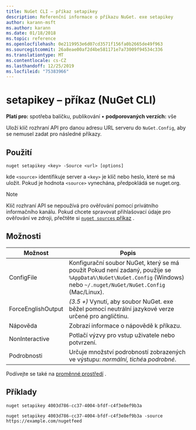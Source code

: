```yaml
---
title: NuGet CLI – příkaz setapikey
description: Referenční informace o příkazu NuGet. exe setapikey
author: karann-msft
ms.author: karann
ms.date: 01/18/2018
ms.topic: reference
ms.openlocfilehash: 0e2119953e6d07cd3571f156fa0b2665de49f963
ms.sourcegitcommit: 26a8eae00af2d4be581171e7a73009f94534c336
ms.translationtype: MT
ms.contentlocale: cs-CZ
ms.lasthandoff: 12/25/2019
ms.locfileid: "75383966"
---
```

# <a name="setapikey-command-nuget-cli"></a>setapikey – příkaz (NuGet CLI)

**Platí pro:** spotřeba balíčku, publikování &bullet; **podporovaných verzích:** vše

Uloží klíč rozhraní API pro danou adresu URL serveru do `NuGet.Config`, aby se nemusel zadat pro následné příkazy.

## <a name="usage"></a>Použití

```cli
nuget setapikey <key> -Source <url> [options]
```

kde `<source>` identifikuje server a `<key>` je klíč nebo heslo, které se má uložit. Pokud je hodnota `<source>` vynechána, předpokládá se nuget.org.

> [!NOTE]
> Klíč rozhraní API se nepoužívá pro ověřování pomocí privátního informačního kanálu. Pokud chcete spravovat přihlašovací údaje pro ověřování ve zdroji, přečtěte si [`nuget sources` příkaz](../cli-reference/cli-ref-sources.md) .

## <a name="options"></a>Možnosti

| Možnost | Popis |
| --- | --- |
| ConfigFile | Konfigurační soubor NuGet, který se má použít Pokud není zadaný, použije se `%AppData%\NuGet\NuGet.Config` (Windows) nebo `~/.nuget/NuGet/NuGet.Config` (Mac/Linux).|
| ForceEnglishOutput | *(3.5 +)* Vynutí, aby soubor NuGet. exe běžel pomocí neutrální jazykové verze určené pro angličtinu. |
| Nápověda | Zobrazí informace o nápovědě k příkazu. |
| NonInteractive | Potlačí výzvy pro vstup uživatele nebo potvrzení. |
| Podrobnosti | Určuje množství podrobností zobrazených ve výstupu: *normální*, *tiché*a *podrobné*. |

Podívejte se také na [proměnné prostředí](cli-ref-environment-variables.md) .

## <a name="examples"></a>Příklady

```cli
nuget setapikey 4003d786-cc37-4004-bfdf-c4f3e8ef9b3a

nuget setapikey 4003d786-cc37-4004-bfdf-c4f3e8ef9b3a -source https://example.com/nugetfeed
```
